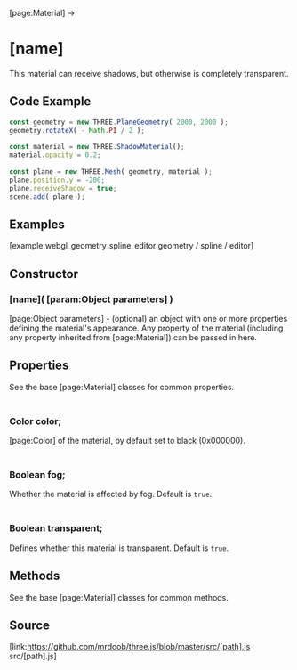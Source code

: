 [page:Material] →

# [name]

This material can receive shadows, but otherwise is completely transparent.

## Code Example

  
```ts  
const geometry = new THREE.PlaneGeometry( 2000, 2000 );  
geometry.rotateX( - Math.PI / 2 );  
  
const material = new THREE.ShadowMaterial();  
material.opacity = 0.2;  
  
const plane = new THREE.Mesh( geometry, material );  
plane.position.y = -200;  
plane.receiveShadow = true;  
scene.add( plane );  
```  

## Examples

[example:webgl_geometry_spline_editor geometry / spline / editor]

## Constructor

### [name]( [param:Object parameters] )

[page:Object parameters] - (optional) an object with one or more properties
defining the material's appearance. Any property of the material (including
any property inherited from [page:Material]) can be passed in here.  
  

## Properties

See the base [page:Material] classes for common properties.

### <br/> Color color; <br/>

[page:Color] of the material, by default set to black (0x000000).

### <br/> Boolean fog; <br/>

Whether the material is affected by fog. Default is `true`.

### <br/> Boolean transparent; <br/>

Defines whether this material is transparent. Default is `true`.

## Methods

See the base [page:Material] classes for common methods.

## Source

[link:https://github.com/mrdoob/three.js/blob/master/src/[path].js
src/[path].js]

